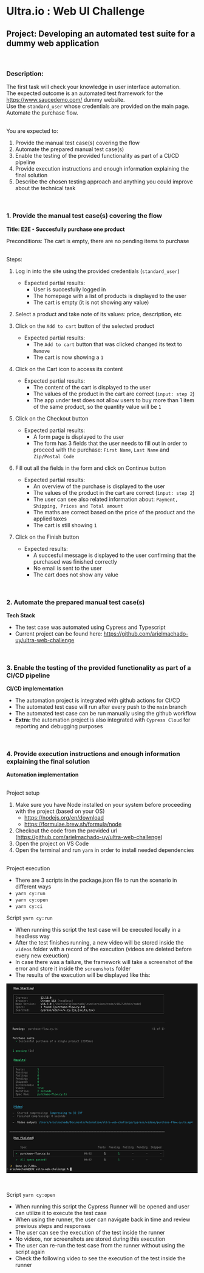 # Ultra.io : Web UI Challenge

## Project: Developing an automated test suite for a dummy web application
<br>

### Description: 

The first task will check your knowledge in user interface automation.<br>
The expected outcome is an automated test framework for the https://www.saucedemo.com/ dummy website.<br>
Use the `standard_user` whose credentials are provided on the main page. <br>
Automate the purchase flow.<br>
<br>

You are expected to:

1. Provide the manual test case(s) covering the flow
2. Automate the prepared manual test case(s)
3. Enable the testing of the provided functionality as part of a CI/CD pipeline
4. Provide execution instructions and enough information explaining the final solution
5. Describe the chosen testing approach and anything you could improve about the technical task

<br>

### **1. Provide the manual test case(s) covering the flow**
 **Title: E2E - Succesfully purchase one product** 
<br>

Preconditions: The cart is empty, there are no pending items to purchase

<br>
Steps:

1. Log in into the site using the provided credentials (`standard_user`)
    - Expected partial results: 
      - User is succesfully logged in 
      - The homepage with a list of products is displayed to the user 
      - The cart is empty (it is not showing any value)

2. Select a product and take note of its values: price, description, etc

3. Click on the `Add to cart` button of the selected product
   - Expected partial results: 
      - The `Add to cart` button that was clicked changed its text to `Remove`
      - The cart is now showing a `1`

4. Click on the Cart icon to access its content
   - Expected partial results:     
      - The content of the cart is displayed to the user
      - The values of the product in the cart are correct (`input: step 2`)
      - The app under test does not allow users to buy more than 1 item of the same product, so the quantity value will be `1`

5. Click on the Checkout button
   - Expected partial results:     
      - A form page is displayed to the user
      - The form has 3 fields that the user needs to fill out in order to proceed with the purchase: `First Name`, `Last Name` and `Zip/Postal Code`

6. Fill out all the fields in the form and click on Continue button
   - Expected partial results:     
      - An overview of the purchase is displayed to the user
      - The values of the product in the cart are correct (`input: step 2`)
      - The user can see also related information about: `Payment, Shipping, Prices and Total amount`
      - The maths are correct based on the price of the product and the applied taxes
      - The cart is still showing `1` 

7. Click on the Finish button
   - Expected results:     
      - A succesful message is displayed to the user confirming that the purchased was finished correctly
      - No email is sent to the user 
      - The cart does not show any value

<br>

### **2. Automate the prepared manual test case(s)**

**Tech Stack**
- The test case was automated using Cypress and Typescript
- Current project can be found here: https://github.com/arielmachado-uy/ultra-web-challenge

<br>

### **3. Enable the testing of the provided functionality as part of a CI/CD pipeline**

**CI/CD implementation**
- The automation project is integrated with github actions for CI/CD
- The automated test case will run after every push to the `main` branch
- The automated test case can be run manually using the github workflow
- **Extra:** the automation project is also integrated with `Cypress Cloud` for reporting and debugging purposes

<br>

### **4. Provide execution instructions and enough information explaining the final solution**

**Automation implementation**

<br>
Project setup

1. Make sure you have Node installed on your system before proceeding with the project (based on your OS)
   - https://nodejs.org/en/download
   - https://formulae.brew.sh/formula/node
2. Checkout the code from the provided url (https://github.com/arielmachado-uy/ultra-web-challenge)
3. Open the project on VS Code
4. Open the terminal and run `yarn` in order to install needed dependencies

<br>
Project execution

- There are 3 scripts in the package.json file to run the scenario in different ways
- `yarn cy:run`
- `yarn cy:open`
- `yarn cy:ci`

Script `yarn cy:run`
- When running this script the test case will be executed locally in a headless way
- After the test finishes running, a new video will be stored inside the `videos` folder with a record of the execution (videos are deleted before every new exeuction)
- In case there was a failure, the framework will take a screenshot of the error and store it inside the `screenshots` folder
- The results of the execution will be displayed like this:

![Image](/documentation/cypress_run.png)

<br>

Script `yarn cy:open`
- When running this script the Cypress Runner will be opened and user can utilize it to execute the test case
- When using the runner, the user can navigate back in time and review previous steps and responses
- The user can see the execution of the test inside the runner
- No videos, nor screenshots are stored during this execution
- The user can re-run the test case from the runner without using the script again
- Check the following video to see the execution of the test inside the runner


